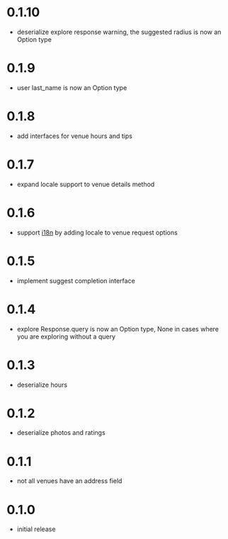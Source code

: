 # 0.1.10

* deserialize explore response warning, the suggested radius is now an Option type

# 0.1.9

* user last_name is now an Option type

# 0.1.8

* add interfaces for venue hours and tips

# 0.1.7

* expand locale support to venue details method
# 0.1.6

* support [i18n](https://developer.foursquare.com/docs/api/configuration/internationalization) by adding locale to venue request options

# 0.1.5

* implement suggest completion interface
# 0.1.4

* explore Response.query is now an Option type, None in cases where you are exploring without a query

# 0.1.3

* deserialize hours
# 0.1.2

* deserialize photos and ratings

# 0.1.1

* not all venues have an address field

# 0.1.0

* initial release